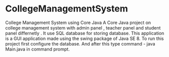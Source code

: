 # CollegeManagementSystem
College Management System using Core Java
A Core Java project on college management system with admin panel , teacher panel and student panel differnetly . 
It use SQL database for storing database.
This application is a GUI application made using the swing package of Java SE 8.
To run this project first configure the database.
And after this type command - java Main.java in command prompt.
